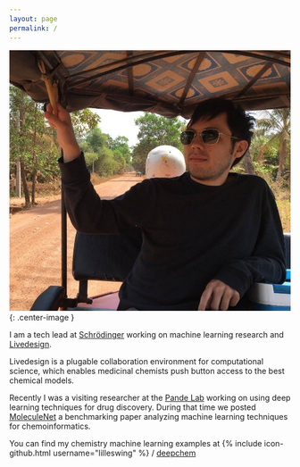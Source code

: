 ```yaml
---
layout: page
permalink: /
---
```


![Jeepney Karl](/assets/index/jeepney_karl.jpg){: .center-image }

I am a tech lead at
[Schrödinger]("https://www.schrodinger.com")
working on machine learning research and [Livedesign]("http://www.schrodinger.com/livedesign").

Livedesign is a plugable collaboration environment for computational science, which enables medicinal chemists push button access to the best chemical models.

Recently I was a visiting researcher at the [Pande Lab]("https://pande.stanford.edu/") working on using deep learning techniques for drug discovery.  During that time we posted [MoleculeNet](https://arxiv.org/abs/1703.00564) a benchmarking paper analyzing machine learning techniques for chemoinformatics.

You can find my chemistry machine learning examples at
{% include icon-github.html username="lilleswing" %} /
[deepchem](https://github.com/lilleswing/deepchem)
